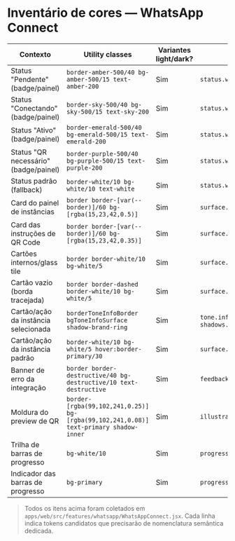 # Inventário de cores — WhatsApp Connect

| Contexto | Utility classes | Variantes light/dark? | Token candidato |
| --- | --- | --- | --- |
| Status "Pendente" (badge/painel) | `border-amber-500/40 bg-amber-500/15 text-amber-200` | Sim | `status.whatsapp.disconnected` |
| Status "Conectando" (badge/painel) | `border-sky-500/40 bg-sky-500/15 text-sky-200` | Sim | `status.whatsapp.connecting` |
| Status "Ativo" (badge/painel) | `border-emerald-500/40 bg-emerald-500/15 text-emerald-200` | Sim | `status.whatsapp.connected` |
| Status "QR necessário" (badge/painel) | `border-purple-500/40 bg-purple-500/15 text-purple-200` | Sim | `status.whatsapp.qr_required` |
| Status padrão (fallback) | `border-white/10 bg-white/10 text-white` | Sim | `status.whatsapp.fallback` |
| Card do painel de instâncias | `border border-[var(--border)]/60 bg-[rgba(15,23,42,0.5)]` | Sim | `surface.panel.instances.translucent` |
| Card das instruções de QR Code | `border border-[var(--border)]/60 bg-[rgba(15,23,42,0.35)]` | Sim | `surface.panel.qr.translucent` |
| Cartões internos/glass tile | `border border-white/10 bg-white/5` | Sim | `surface.tile.glass.default` |
| Cartão vazio (borda tracejada) | `border border-dashed border-white/10 bg-white/5` | Sim | `surface.tile.glass.dashed` |
| Cartão/ação da instância selecionada | `borderToneInfoBorder bgToneInfoSurface shadow-brand-ring` | Sim | `tone.info.surface`, `tone.info.border`, `shadows.brandRing` |
| Cartão/ação da instância padrão | `border-white/10 bg-white/5 hover:border-primary/30` | Sim | `surface.tile.glass.hover` |
| Banner de erro da integração | `border border-destructive/40 bg-destructive/10 text-destructive` | Sim | `feedback.error.surface` |
| Moldura do preview de QR | `border-[rgba(99,102,241,0.25)] bg-[rgba(99,102,241,0.08)] text-primary shadow-inner` | Sim | `illustration.qr.highlight` |
| Trilha de barras de progresso | `bg-white/10` | Sim | `progress.track.translucent` |
| Indicador das barras de progresso | `bg-primary` | Sim | `progress.fill.primary` |

> Todos os itens acima foram coletados em `apps/web/src/features/whatsapp/WhatsAppConnect.jsx`. Cada linha indica tokens candidatos que precisarão de nomenclatura semântica dedicada.
